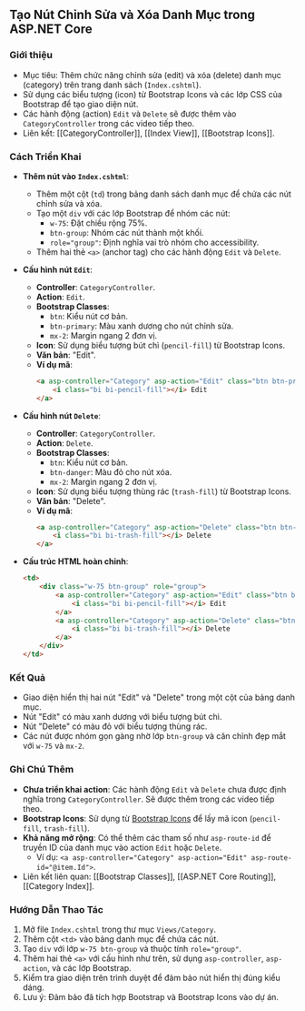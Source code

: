 ## Tạo Nút Chỉnh Sửa và Xóa Danh Mục trong ASP.NET Core

### Giới thiệu
- Mục tiêu: Thêm chức năng chỉnh sửa (edit) và xóa (delete) danh mục (category) trên trang danh sách (`Index.cshtml`).
- Sử dụng các biểu tượng (icon) từ Bootstrap Icons và các lớp CSS của Bootstrap để tạo giao diện nút.
- Các hành động (action) `Edit` và `Delete` sẽ được thêm vào `CategoryController` trong các video tiếp theo.
- Liên kết: [[CategoryController]], [[Index View]], [[Bootstrap Icons]].

### Cách Triển Khai
- **Thêm nút vào `Index.cshtml`**:
  - Thêm một cột (`td`) trong bảng danh sách danh mục để chứa các nút chỉnh sửa và xóa.
  - Tạo một `div` với các lớp Bootstrap để nhóm các nút:
    - `w-75`: Đặt chiều rộng 75%.
    - `btn-group`: Nhóm các nút thành một khối.
    - `role="group"`: Định nghĩa vai trò nhóm cho accessibility.
  - Thêm hai thẻ `<a>` (anchor tag) cho các hành động `Edit` và `Delete`.

- **Cấu hình nút `Edit`**:
  - **Controller**: `CategoryController`.
  - **Action**: `Edit`.
  - **Bootstrap Classes**:
    - `btn`: Kiểu nút cơ bản.
    - `btn-primary`: Màu xanh dương cho nút chỉnh sửa.
    - `mx-2`: Margin ngang 2 đơn vị.
  - **Icon**: Sử dụng biểu tượng bút chì (`pencil-fill`) từ Bootstrap Icons.
  - **Văn bản**: "Edit".
  - **Ví dụ mã**:
    ```html
    <a asp-controller="Category" asp-action="Edit" class="btn btn-primary mx-2">
        <i class="bi bi-pencil-fill"></i> Edit
    </a>
    ```

- **Cấu hình nút `Delete`**:
  - **Controller**: `CategoryController`.
  - **Action**: `Delete`.
  - **Bootstrap Classes**:
    - `btn`: Kiểu nút cơ bản.
    - `btn-danger`: Màu đỏ cho nút xóa.
    - `mx-2`: Margin ngang 2 đơn vị.
  - **Icon**: Sử dụng biểu tượng thùng rác (`trash-fill`) từ Bootstrap Icons.
  - **Văn bản**: "Delete".
  - **Ví dụ mã**:
    ```html
    <a asp-controller="Category" asp-action="Delete" class="btn btn-danger mx-2">
        <i class="bi bi-trash-fill"></i> Delete
    </a>
    ```

- **Cấu trúc HTML hoàn chỉnh**:
  ```html
  <td>
      <div class="w-75 btn-group" role="group">
          <a asp-controller="Category" asp-action="Edit" class="btn btn-primary mx-2">
              <i class="bi bi-pencil-fill"></i> Edit
          </a>
          <a asp-controller="Category" asp-action="Delete" class="btn btn-danger mx-2">
              <i class="bi bi-trash-fill"></i> Delete
          </a>
      </div>
  </td>
  ```

### Kết Quả
- Giao diện hiển thị hai nút "Edit" và "Delete" trong một cột của bảng danh mục.
- Nút "Edit" có màu xanh dương với biểu tượng bút chì.
- Nút "Delete" có màu đỏ với biểu tượng thùng rác.
- Các nút được nhóm gọn gàng nhờ lớp `btn-group` và căn chỉnh đẹp mắt với `w-75` và `mx-2`.

### Ghi Chú Thêm
- **Chưa triển khai action**: Các hành động `Edit` và `Delete` chưa được định nghĩa trong `CategoryController`. Sẽ được thêm trong các video tiếp theo.
- **Bootstrap Icons**: Sử dụng từ [Bootstrap Icons](https://icons.getbootstrap.com/) để lấy mã icon (`pencil-fill`, `trash-fill`).
- **Khả năng mở rộng**: Có thể thêm các tham số như `asp-route-id` để truyền ID của danh mục vào action `Edit` hoặc `Delete`.
  - Ví dụ: `<a asp-controller="Category" asp-action="Edit" asp-route-id="@item.Id">`.
- Liên kết liên quan: [[Bootstrap Classes]], [[ASP.NET Core Routing]], [[Category Index]].

### Hướng Dẫn Thao Tác
1. Mở file `Index.cshtml` trong thư mục `Views/Category`.
2. Thêm cột `<td>` vào bảng danh mục để chứa các nút.
3. Tạo `div` với lớp `w-75 btn-group` và thuộc tính `role="group"`.
4. Thêm hai thẻ `<a>` với cấu hình như trên, sử dụng `asp-controller`, `asp-action`, và các lớp Bootstrap.
5. Kiểm tra giao diện trên trình duyệt để đảm bảo nút hiển thị đúng kiểu dáng.
6. Lưu ý: Đảm bảo đã tích hợp Bootstrap và Bootstrap Icons vào dự án.
